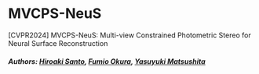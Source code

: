 # MVCPS-NeuS
[CVPR2024] MVCPS-NeuS: Multi-view Constrained Photometric Stereo for Neural Surface Reconstruction

##### Authors: [Hiroaki Santo](https://sites.google.com/view/hiroaki-santo/), [Fumio Okura](http://cvl.ist.osaka-u.ac.jp/user/okura/), [Yasuyuki Matsushita](http://cvl.ist.osaka-u.ac.jp/en/member/matsushita/)
